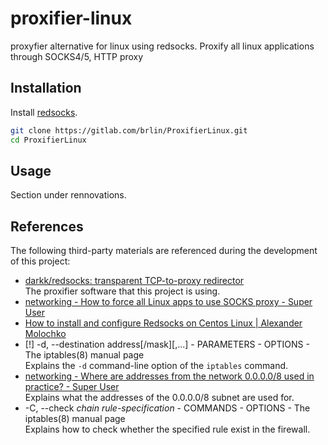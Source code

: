# proxifier-linux

proxyfier alternative for linux using redsocks. Proxify all linux applications through SOCKS4/5, HTTP proxy

## Installation

Install [redsocks](https://github.com/darkk/redsocks#packages).

```bash
git clone https://gitlab.com/brlin/ProxifierLinux.git
cd ProxifierLinux
```

## Usage

Section under rennovations.

<!--
1. Setup redsocks.conf (Example config given)  
   `/etc/redsocks.conf.sample`
-->

## References

The following third-party materials are referenced during the development of this project:

* [darkk/redsocks: transparent TCP-to-proxy redirector](https://github.com/darkk/redsocks)  
  The proxifier software that this project is using.
* [networking - How to force all Linux apps to use SOCKS proxy - Super User](https://superuser.com/a/1402071)
* [How to install and configure Redsocks on Centos Linux | Alexander Molochko](https://crosp.net/blog/administration/install-configure-redsocks-proxy-centos-linux/)
* [!] -d, --destination address[/mask][,...] - PARAMETERS - OPTIONS - The iptables(8) manual page  
  Explains the `-d` command-line option of the `iptables` command.
* [networking - Where are addresses from the network 0.0.0.0/8 used in practice? - Super User](https://superuser.com/questions/388056/where-are-addresses-from-the-network-0-0-0-0-8-used-in-practice)  
  Explains what the addresses of the 0.0.0.0/8 subnet are used for.
* -C, --check _chain_ _rule-specification_ - COMMANDS - OPTIONS - The iptables(8) manual page  
  Explains how to check whether the specified rule exist in the firewall.
